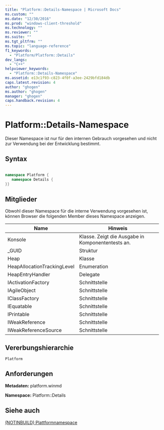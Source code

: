 ```yaml
---
title: "Platform::Details-Namespace | Microsoft Docs"
ms.custom: ""
ms.date: "12/30/2016"
ms.prod: "windows-client-threshold"
ms.technology: ""
ms.reviewer: ""
ms.suite: ""
ms.tgt_pltfrm: ""
ms.topic: "language-reference"
f1_keywords: 
  - "Platform/Platform::Details"
dev_langs: 
  - "C++"
helpviewer_keywords: 
  - "Platform::Details-Namespace"
ms.assetid: e13c1f93-c823-4f0f-a3ee-2429bfd184db
caps.latest.revision: 4
author: "ghogen"
ms.author: "ghogen"
manager: "ghogen"
caps.handback.revision: 4
---
```

# Platform::Details-Namespace
Dieser Namespace ist nur für den internen Gebrauch vorgesehen und nicht zur Verwendung bei der Entwicklung bestimmt.  
  
## Syntax  
  
```cpp  
  
namespace Platform {  
   namespace Details {  
}}  
```  
  
## Mitglieder  
 Obwohl dieser Namespace für die interne Verwendung vorgesehen ist, können Browser die folgenden Member dieses Namespace anzeigen.  
  
|Name|Hinweis|  
|----------|-------------|  
|Konsole|Klasse. Zeigt die Ausgabe in Komponententests an.|  
|\_GUID|Struktur|  
|Heap|Klasse|  
|HeapAllocationTrackingLevel|Enumeration|  
|HeapEntryHandler|Delegate|  
|IActivationFactory|Schnittstelle|  
|IAgileObject|Schnittstelle|  
|IClassFactory|Schnittstelle|  
|IEquatable|Schnittstelle|  
|IPrintable|Schnittstelle|  
|IWeakReference|Schnittstelle|  
|IWeakReferenceSource|Schnittstelle|  
  
## Vererbungshierarchie  
 `Platform`  
  
## Anforderungen  
 **Metadaten:** platform.winmd  
  
 **Namespace:** Platform::Details  
  
## Siehe auch  
 [\(NOTINBUILD\) Plattformnamespace](http://msdn.microsoft.com/de-de/f3ce3eab-028c-4204-ba9f-9ab8af17c8c4)